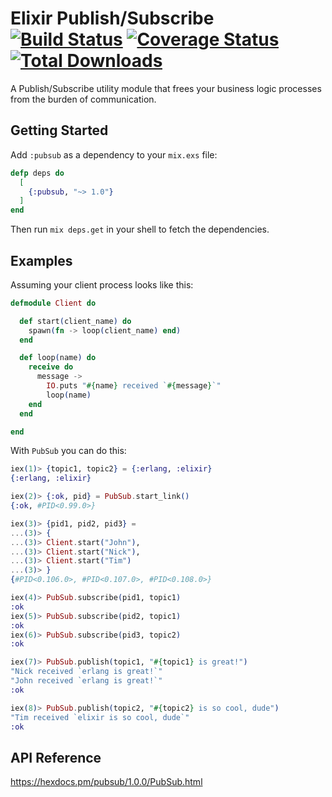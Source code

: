 # Elixir Publish/Subscribe [![Build Status](https://travis-ci.org/simonewebdesign/elixir_pubsub.svg?branch=master)](https://travis-ci.org/simonewebdesign/elixir_pubsub) [![Coverage Status](https://coveralls.io/repos/github/simonewebdesign/elixir_pubsub/badge.svg?branch=master)](https://coveralls.io/github/simonewebdesign/elixir_pubsub?branch=master) [![Total Downloads](https://img.shields.io/hexpm/dt/pubsub.svg)](https://hex.pm/packages/pubsub)

A Publish/Subscribe utility module that frees your business logic processes from the burden of communication.


## Getting Started

Add `:pubsub` as a dependency to your `mix.exs` file:

``` elixir
defp deps do
  [
    {:pubsub, "~> 1.0"}
  ]
end
```

Then run `mix deps.get` in your shell to fetch the dependencies.


## Examples

Assuming your client process looks like this:

``` elixir
defmodule Client do

  def start(client_name) do
    spawn(fn -> loop(client_name) end)
  end

  def loop(name) do
    receive do
      message ->
        IO.puts "#{name} received `#{message}`"
        loop(name)
    end
  end

end
```

With `PubSub` you can do this:

``` elixir
iex(1)> {topic1, topic2} = {:erlang, :elixir}
{:erlang, :elixir}

iex(2)> {:ok, pid} = PubSub.start_link()
{:ok, #PID<0.99.0>}

iex(3)> {pid1, pid2, pid3} =
...(3)> {
...(3)> Client.start("John"),
...(3)> Client.start("Nick"),
...(3)> Client.start("Tim")
...(3)> }
{#PID<0.106.0>, #PID<0.107.0>, #PID<0.108.0>}

iex(4)> PubSub.subscribe(pid1, topic1)
:ok
iex(5)> PubSub.subscribe(pid2, topic1)
:ok
iex(6)> PubSub.subscribe(pid3, topic2)
:ok

iex(7)> PubSub.publish(topic1, "#{topic1} is great!")
"Nick received `erlang is great!`"
"John received `erlang is great!`"
:ok

iex(8)> PubSub.publish(topic2, "#{topic2} is so cool, dude")
"Tim received `elixir is so cool, dude`"
:ok
```

## API Reference

https://hexdocs.pm/pubsub/1.0.0/PubSub.html
